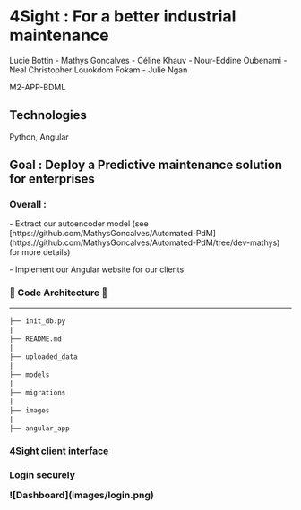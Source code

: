 # 4Sight : For a better industrial maintenance

Lucie Bottin - Mathys Goncalves - Céline Khauv - Nour-Eddine Oubenami - Neal Christopher Louokdom Fokam - Julie Ngan

M2-APP-BDML

## Technologies 
Python, Angular

<h2>Goal : Deploy a Predictive maintenance solution for enterprises</h2>

<h3>Overall :</h3> 
<p>- Extract our autoencoder model (see [https://github.com/MathysGoncalves/Automated-PdM](https://github.com/MathysGoncalves/Automated-PdM/tree/dev-mathys) for more details)</p>
<p>- Implement our Angular website for our clients</p>

<h3>🏡 Code Architecture 🏡</h3>

------------
    ├── init_db.py
    |
    ├── README.md
    |
    ├── uploaded_data
    |
    ├── models
    |
    ├── migrations
    |
    ├── images
    |
    ├── angular_app


<h3>4Sight client interface<h3>

<p>Login securely</p>
![Dashboard](images/login.png)
